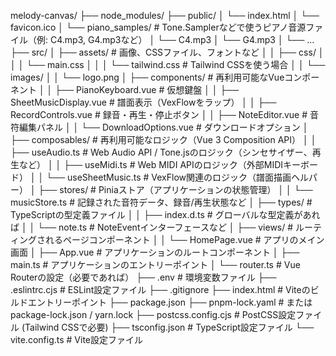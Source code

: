 melody-canvas/
├── node_modules/
├── public/
│   └── index.html
│   └── favicon.ico
│   └── piano_samples/  # Tone.Samplerなどで使うピアノ音源ファイル（例: C4.mp3, G4.mp3など）
│       └── C4.mp3
│       └── G4.mp3
│       └── ...
├── src/
│   ├── assets/       # 画像、CSSファイル、フォントなど
│   │   ├── css/
│   │   │   └── main.css
│   │   │   └── tailwind.css # Tailwind CSSを使う場合
│   │   └── images/
│   │       └── logo.png
│   ├── components/   # 再利用可能なVueコンポーネント
│   │   ├── PianoKeyboard.vue     # 仮想鍵盤
│   │   ├── SheetMusicDisplay.vue # 譜面表示（VexFlowをラップ）
│   │   ├── RecordControls.vue    # 録音・再生・停止ボタン
│   │   ├── NoteEditor.vue        # 音符編集パネル
│   │   └── DownloadOptions.vue   # ダウンロードオプション
│   ├── composables/  # 再利用可能なロジック（Vue 3 Composition API）
│   │   ├── useAudio.ts         # Web Audio API / Tone.jsのロジック（シンセサイザー、再生など）
│   │   ├── useMidi.ts          # Web MIDI APIのロジック（外部MIDIキーボード）
│   │   └── useSheetMusic.ts    # VexFlow関連のロジック（譜面描画ヘルパー）
│   ├── stores/       # Piniaストア（アプリケーションの状態管理）
│   │   └── musicStore.ts       # 記録された音符データ、録音/再生状態など
│   ├── types/        # TypeScriptの型定義ファイル
│   │   ├── index.d.ts          # グローバルな型定義があれば
│   │   └── note.ts             # NoteEventインターフェースなど
│   ├── views/        # ルーティングされるページコンポーネント
│   │   └── HomePage.vue        # アプリのメイン画面
│   ├── App.vue       # アプリケーションのルートコンポーネント
│   ├── main.ts       # アプリケーションのエントリーポイント
│   └── router.ts     # Vue Routerの設定（必要であれば）
├── .env              # 環境変数ファイル
├── .eslintrc.cjs     # ESLint設定ファイル
├── .gitignore
├── index.html        # Viteのビルドエントリーポイント
├── package.json
├── pnpm-lock.yaml    # または package-lock.json / yarn.lock
├── postcss.config.cjs # PostCSS設定ファイル (Tailwind CSSで必要)
├── tsconfig.json     # TypeScript設定ファイル
└── vite.config.ts    # Vite設定ファイル